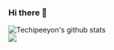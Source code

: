### Hi there 👋

![Techipeeyon's github stats](https://github-readme-stats.vercel.app/api?username=Techipeeyon&show_icons=true&&title_color=03E6FF&text_color=9f9f9f&theme=radical) <br>
<img align="center" src="https://github-readme-stats.vercel.app/api/top-langs/?username=Techipeeyon&hide=html&title_color=03E6FF&text_color=9f9f9f&icon_color=79ff97&bg_color=151515" />


<!--
**Techipeeyon/Techipeeyon** is a ✨ _special_ ✨ repository because its `README.md` (this file) appears on your GitHub profile.

Here are some ideas to get you started:

- 🔭 I’m currently working on ...Cognizance2020
- 🌱 I’m currently learning ...Networks
- 👯 I’m looking to collaborate on ...Days, Cognizance2020.
- 🤔 I’m looking for help with ...
- 💬 Ask me about ...
- 📫 How to reach me: ...
- 😄 Pronouns: ...
- ⚡ Fun fact: ...
-->
